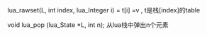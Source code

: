 lua_rawset(L, int index, lua_Integer i)
= t[i] =v , t是栈[index]的table

void lua_pop (lua_State *L, int n);
从lua栈中弹出n个元素